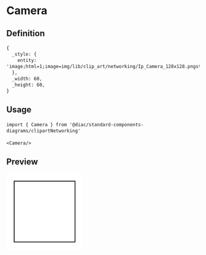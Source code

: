 # Camera

## Definition

```
{
  _style: { 
    entity: 'image;html=1;image=img/lib/clip_art/networking/Ip_Camera_128x128.pngstrokeColor=none;',
  },
  _width: 60,
  _height: 60,
}
```

## Usage

```
import { Camera } from '@diac/standard-components-diagrams/clipartNetworking'

<Camera/>
```

## Preview

<img src="./camera.png" width="200"/>
